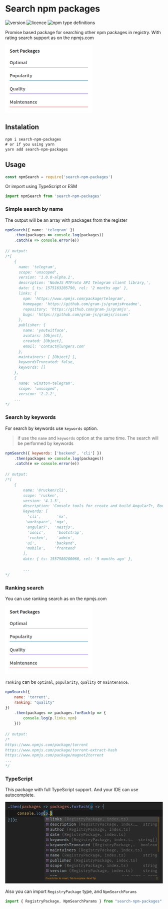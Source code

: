 # Search npm packages

![version](https://img.shields.io/npm/v/search-npm-packages?style=flat-square)
![licence](https://img.shields.io/npm/l/search-npm-packages?style=flat-square)
![npm type definitions](https://img.shields.io/npm/types/search-npm-packages?style=flat-square)

Promise based package for searching other npm packages in registry.
With rating search support as on the npmjs.com

![ranking search](./img/npm_ranking_search.png)

## Instalation
```shell script
npm i search-npm-packages
# or if you using yarn
yarn add search-npm-packages
```

## Usage



```javascript
const npmSearch = require('search-npm-packages')
```

Or import using TypeScript or ESM

```typescript
import npmSearch from 'search-npm-packages'
```

### Simple search by name

The output will be an array with packages from the register

```typescript
npmSearch({ name: 'telegram' })
    .then(packages => console.log(packages))
    .catch(e => console.error(e))

// output:
/*[
    {
      name: 'telegram',
      scope: 'unscoped',
      version: '1.0.0-alpha.2',
      description: 'NodeJS MTProto API Telegram client library,',
      date: { ts: 1575163205790, rel: '2 months ago' },
      links: {
        npm: 'https://www.npmjs.com/package/telegram',
        homepage: 'https://github.com/gram-js/gramjs#readme',
        repository: 'https://github.com/gram-js/gramjs',
        bugs: 'https://github.com/gram-js/gramjs/issues'
      },
      publisher: {
        name: 'youtwitface',
        avatars: [Object],
        created: [Object],
        email: 'contact@lungers.com'
      },
      maintainers: [ [Object] ],
      keywordsTruncated: false,
      keywords: []
    },
    {
      name: 'winston-telegram',
      scope: 'unscoped',
      version: '2.2.2',
    ...
*/
```

### Search by keywords

For search by keywords use `keywords` option.

> if use the `name` and `keywords` option at the same time. The search will be performed by keywords

```javascript
npmSearch({ keywords: ['backend', 'cli'] })
    .then(packages => console.log(packages))
    .catch(e => console.error(e))

// output:
/*[
    {
        name: '@rucken/cli',
        scope: 'rucken',
        version: '4.1.5',
        description: 'Console tools for create and build Angular7+, Bootstrap, Ionic and NestJS application based on Rucken template',
        keywords: [
          'cli',       'nx',
         'workspace', 'ngx',
         'angular7',  'nestjs',
          'ionic',     'bootstrap',
          'rucken',    'admin',
         'ui',        'backend',
         'mobile',    'frontend'
        ],
        date: { ts: 1557580280060, rel: '9 months ago' },

        ...
*/
```

### Ranking search

You can use ranking search as on the npmjs.com

![ranking search](./img/npm_ranking_search.png)

`ranking` can be `optimal`, `popularity`, `quality` or `maintenance`.

```javascript
npmSearch({
    name: 'torrent',
    ranking: "quality"
})
    .then(packages => packages.forEach(p => {
        console.log(p.links.npm)
    }))

// output:
/*
https://www.npmjs.com/package/torrent
https://www.npmjs.com/package/torrent-extract-hash
https://www.npmjs.com/package/magnet2torrent
...
*/
```

### TypeScript

This package with full TypeScript support. And your IDE can use autocomplete.

![autocomplete](./img/ide_autocomplete.png)

Also you can import `RegistryPackage` type, and `NpmSearchParams`
```typescript
import { RegistryPackage, NpmSearchParams } from "search-npm-packages";
```
